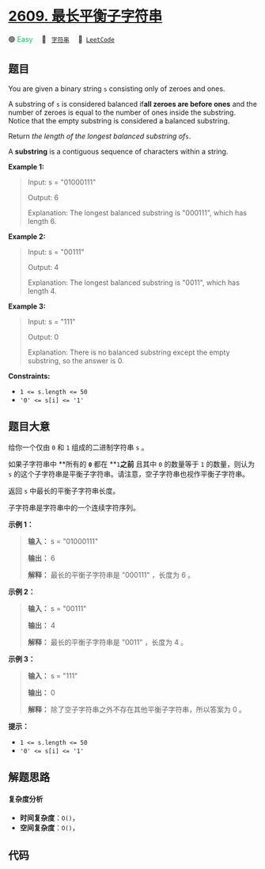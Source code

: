 # [2609. 最长平衡子字符串](https://leetcode.com/problems/find-the-longest-balanced-substring-of-a-binary-string)

🟢 <font color=#15bd66>Easy</font>&emsp; 🔖&ensp; [`字符串`](/leetcode/outline/tag/string.md)&emsp; 🔗&ensp;[`LeetCode`](https://leetcode.com/problems/find-the-longest-balanced-substring-of-a-binary-string)


## 题目

You are given a binary string `s` consisting only of zeroes and ones.

A substring of `s` is considered balanced if**all zeroes are before ones** and
the number of zeroes is equal to the number of ones inside the substring.
Notice that the empty substring is considered a balanced substring.

Return _the length of the longest balanced substring of_`s`.

A **substring** is a contiguous sequence of characters within a string.



**Example 1:**

> Input: s = "01000111"
> 
> Output: 6
> 
> Explanation: The longest balanced substring is "000111", which has length 6.

**Example 2:**

> Input: s = "00111"
> 
> Output: 4
> 
> Explanation: The longest balanced substring is "0011", which has length 4. 

**Example 3:**

> Input: s = "111"
> 
> Output: 0
> 
> Explanation: There is no balanced substring except the empty substring, so the answer is 0.

**Constraints:**

  * `1 <= s.length <= 50`
  * `'0' <= s[i] <= '1'`


## 题目大意

给你一个仅由 `0` 和 `1` 组成的二进制字符串 `s` 。  

如果子字符串中 **所有的 **`0`** 都在 **`1`**之前** 且其中 `0` 的数量等于 `1` 的数量，则认为 `s`
的这个子字符串是平衡子字符串。请注意，空子字符串也视作平衡子字符串。

返回  `s` 中最长的平衡子字符串长度。

子字符串是字符串中的一个连续字符序列。



**示例 1：**

> 
> 
> 
> 
> 
> **输入：** s = "01000111"
> 
> **输出：** 6
> 
> **解释：** 最长的平衡子字符串是 "000111" ，长度为 6 。
> 
> 

**示例 2：**

> 
> 
> 
> 
> 
> **输入：** s = "00111"
> 
> **输出：** 4
> 
> **解释：** 最长的平衡子字符串是 "0011" ，长度为  4 。
> 
> 

**示例 3：**

> 
> 
> 
> 
> 
> **输入：** s = "111"
> 
> **输出：** 0
> 
> **解释：** 除了空子字符串之外不存在其他平衡子字符串，所以答案为 0 。
> 
> 



**提示：**

  * `1 <= s.length <= 50`
  * `'0' <= s[i] <= '1'`


## 解题思路

#### 复杂度分析

- **时间复杂度**：`O()`，
- **空间复杂度**：`O()`，

## 代码

```javascript

```